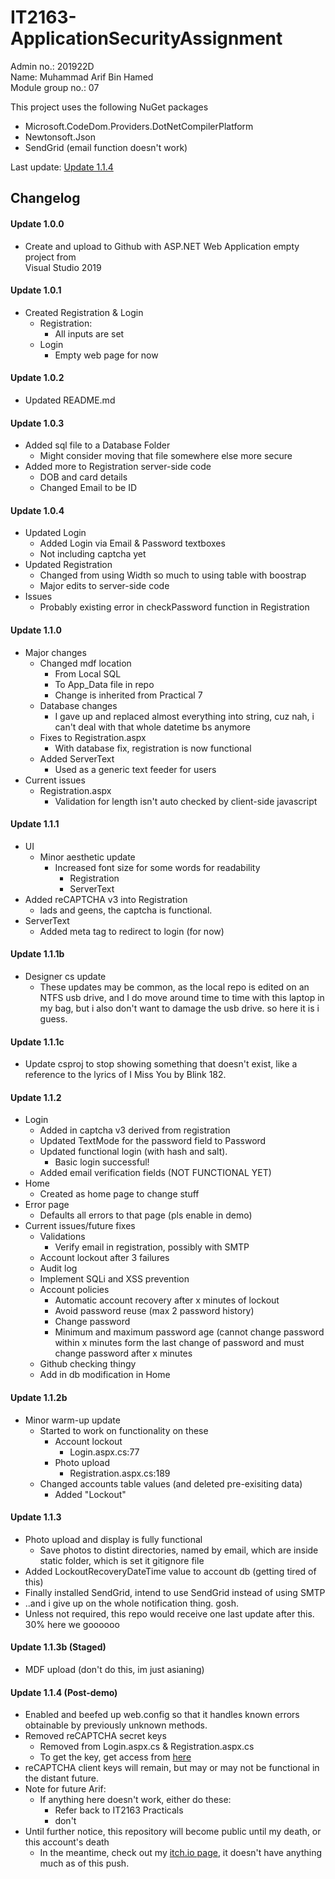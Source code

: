 # IT2163-ApplicationSecurityAssignment
Admin no.: 201922D \
Name: Muhammad Arif Bin Hamed \
Module group no.: 07

This project uses the following NuGet packages
* Microsoft.CodeDom.Providers.DotNetCompilerPlatform
* Newtonsoft.Json
* SendGrid (email function doesn't work)

Last update: [Update 1.1.4](#update-114)

## Changelog
#### Update 1.0.0
* Create and upload to Github with ASP.NET Web Application empty project from\
Visual Studio 2019

#### Update 1.0.1
* Created Registration & Login
    * Registration:
        * All inputs are set
    * Login
        * Empty web page for now

#### Update 1.0.2
* Updated README.md

#### Update 1.0.3
* Added sql file to a Database Folder
    * Might consider moving that file somewhere else more secure
* Added more to Registration server-side code
    * DOB and card details
    * Changed Email to be ID

#### Update 1.0.4
* Updated Login
    * Added Login via Email & Password textboxes
    * Not including captcha yet
* Updated Registration
    * Changed from using Width so much to using table with boostrap
    * Major edits to server-side code
* Issues
    * Probably existing error in checkPassword function in Registration

#### Update 1.1.0
* Major changes
    * Changed mdf location
        * From Local SQL
        * To App_Data file in repo
        * Change is inherited from Practical 7
    * Database changes
        * I gave up and replaced almost everything into string, cuz nah, i can't deal with that whole datetime bs anymore
    * Fixes to Registration.aspx
        * With database fix, registration is now functional
    * Added ServerText
        * Used as a generic text feeder for users
* Current issues
    * Registration.aspx
        * Validation for length isn't auto checked by client-side javascript

#### Update 1.1.1
* UI
    * Minor aesthetic update
        * Increased font size for some words for readability
            * Registration
            * ServerText
* Added reCAPTCHA v3 into Registration
    * lads and geens, the captcha is functional.
* ServerText
    * Added meta tag to redirect to login (for now)

#### Update 1.1.1b
* Designer cs update
    * These updates may be common, as the local repo is edited on an NTFS usb drive, and I do move around time to time with this laptop in my bag, but i also don't want to damage the usb drive. so here it is i guess.

#### Update 1.1.1c
* Update csproj to stop showing something that doesn't exist, like a reference to the lyrics of I Miss You by Blink 182.

#### Update 1.1.2
* Login
    * Added in captcha v3 derived from registration
    * Updated TextMode for the password field to Password
    * Updated functional login (with hash and salt). 
        * Basic login successful!
    * Added email verification fields (NOT FUNCTIONAL YET)
* Home
    * Created as home page to change stuff
* Error page
    * Defaults all errors to that page (pls enable in demo)
* Current issues/future fixes
    * Validations
        * Verify email in registration, possibly with SMTP
    * Account lockout after 3 failures
    * Audit log
    * Implement SQLi and XSS prevention
    * Account policies
        * Automatic account recovery after x minutes of lockout
        * Avoid password reuse (max 2 password history)
        * Change password
        * Minimum and maximum password age (cannot change password within x minutes form the last change of password and must change password after x minutes
    * Github checking thingy
    * Add in db modification in Home

#### Update 1.1.2b
* Minor warm-up update
    * Started to work on functionality on these
        * Account lockout
            * Login.aspx.cs:77
        * Photo upload
            * Registration.aspx.cs:189
    * Changed accounts table values (and deleted pre-exisiting data)
        * Added "Lockout"

#### Update 1.1.3
* Photo upload and display is fully functional
    * Save photos to distint directories, named by email, which are inside static folder, which is set it gitignore file
* Added LockoutRecoveryDateTime value to account db (getting tired of this)
* Finally installed SendGrid, intend to use SendGrid instead of using SMTP
* ..and i give up on the whole notification thing. gosh.
* Unless not required, this repo would receive one last update after this. 30% here we goooooo

#### Update 1.1.3b (Staged)
* MDF upload (don't do this, im just asianing)

#### Update 1.1.4 (Post-demo)
* Enabled and beefed up web.config so that it handles known errors obtainable by previously unknown methods.
* Removed reCAPTCHA secret keys
    * Removed from Login.aspx.cs & Registration.aspx.cs
    * To get the key, get access from [here](https://docs.google.com/document/d/1NRtJtsKDAIhXXeJESxyMo1fGHl-ljPmdHpIF9k3Pe4I/edit)
* reCAPTCHA client keys will remain, but may or may not be functional in the distant future.
* Note for future Arif:
    * If anything here doesn't work, either do these:
        * Refer back to IT2163 Practicals
        * don't
* Until further notice, this repository will become public until my death, or this account's death
    * In the meantime, check out my [itch.io page](arifstocrat.itch.io), it doesn't have anything much as of this push.

